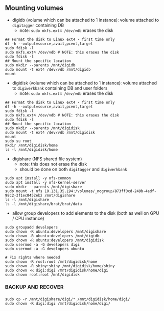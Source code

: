 ## Mounting volumes

- digidb (volume which can be attached to 1 instance): volume attached to `digitagger` containing DB 
    - note: `sudo mkfs.ext4 /dev/vdb` erases the disk

```
## Format the disk to Linux ext4 - first time only
df -h --output=source,avail,pcent,target
sudo fdisk -l
sudo mkfs.ext4 /dev/vdb # NOTE: this erases the disk
sudo fdisk -l
## Mount the specific location
sudo mkdir --parents /mnt/digidb
sudo mount -t ext4 /dev/vdb /mnt/digidb
mount
```

- digidisk (volume which can be attached to 1 instance): volume attached to `digiwerkbank` containing DB and user folders 
    - note: `sudo mkfs.ext4 /dev/vdb` erases the disk

```
## Format the disk to Linux ext4 - first time only
df -h --output=source,avail,pcent,target
sudo fdisk -l
sudo mkfs.ext4 /dev/vdb # NOTE: this erases the disk
sudo fdisk -l
## Mount the specific location
sudo mkdir --parents /mnt/digidisk
sudo mount -t ext4 /dev/vdb /mnt/digidisk
mount
sudo su root
mkdir /mnt/digidisk/home
ls -l /mnt/digidisk/home
```

- digishare (NFS shared file system)
    - note: this does not erase the disk
    - should be done on both `digitagger` and `digiwerkbank`

```
sudo apt install -y nfs-common
sudo apt install -y nfs-kernel-server
sudo mkdir --parents /mnt/digishare
sudo mount -t nfs 10.131.35.194:/volumes/_nogroup/873ff0cd-249b-4adf-98c2-3f1ec0452eb2 /mnt/digishare
ls -l /mnt/digishare
ls -l /mnt/digishare/brat/brat/data
```

- allow group developers to add elements to the disk (both as well on GPU / CPU instance)

```
sudo groupadd developers
sudo chown -R ubuntu:developers /mnt/digishare
sudo chown -R ubuntu:developers /mnt/digidb
sudo chown -R ubuntu:developers /mnt/digidisk
sudo usermod -a -G developers digi
sudo usermod -a -G developers ubuntu

# Fix rights where needed
sudo chown -R root:root /mnt/digidisk/home
sudo chown -R shiny:shiny /mnt/digidisk/home/shiny
sudo chown -R digi:digi /mnt/digidisk/home/digi
sudo chown root:root /mnt/digidisk
```

###
### BACKUP AND RECOVER
###

```
sudo cp -r /mnt/digishare/digi/* /mnt/digidisk/home/digi/
sudo chown -R digi:digi /mnt/digidisk/home/digi/
```
